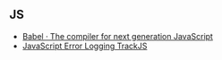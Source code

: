 ## JS
- [Babel · The compiler for next generation JavaScript ](https://babeljs.io)
- [JavaScript Error Logging TrackJS ](https://trackjs.com/)